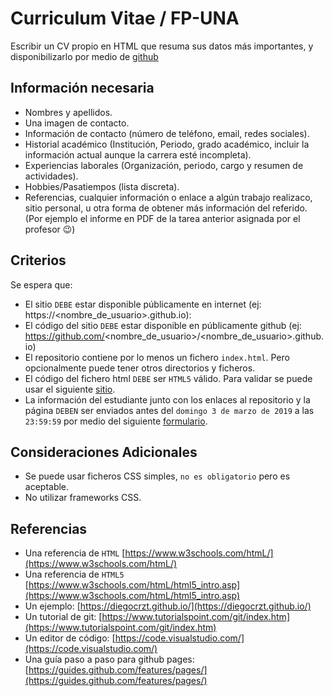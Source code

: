 # Curriculum Vitae / FP-UNA

Escribir un CV propio en HTML que resuma sus datos más importantes, y disponibilizarlo por medio de [github](https://pages.github.com)

## Información necesaria

- Nombres y apellidos.
- Una imagen de contacto.
- Información de contacto (número de teléfono, email, redes sociales).
- Historial académico (Institución, Periodo, grado académico, incluir la información actual aunque la carrera esté incompleta).
- Experiencias laborales (Organización, periodo, cargo y resumen de actividades).
- Hobbies/Pasatiempos (lista discreta).
- Referencias, cualquier información o enlace a algún trabajo realizaco, sitio personal, u otra forma de obtener más información del referido. (Por ejemplo el informe en PDF de la tarea anterior asignada por el profesor 😉)

## Criterios

Se espera que:

- El sitio `DEBE` estar disponible públicamente en internet (ej: https://<nombre_de_usuario>.github.io):
- El código del sitio `DEBE` estar disponible en públicamente github (ej: https://github.com/<nombre_de_usuario>/<nombre_de_usuario>.github.io)
- El repositorio contiene por lo menos un fichero `index.html`. Pero opcionalmente puede tener otros directorios y ficheros.
- El código del fichero html `DEBE` ser `HTML5` válido. Para validar se puede usar el siguiente [sitio](https://html5.validator.nu/).
- La información del estudiante junto con los enlaces al repositorio y la página `DEBEN` ser enviados antes del `domingo 3 de marzo de 2019` a las `23:59:59` por medio del siguiente [formulario](https://goo.gl/forms/BRoeCzoLk8zRQYiU2).

## Consideraciones Adicionales

- Se puede usar ficheros CSS simples, `no es obligatorio` pero es aceptable.
- No utilizar frameworks CSS.

## Referencias

- Una referencia de `HTML` [https://www.w3schools.com/htmL/](https://www.w3schools.com/htmL/)
- Una referencia de `HTML5` [https://www.w3schools.com/htmL/html5_intro.asp](https://www.w3schools.com/htmL/html5_intro.asp)
- Un ejemplo: [https://diegocrzt.github.io/](https://diegocrzt.github.io/)
- Un tutorial de git: [https://www.tutorialspoint.com/git/index.htm](https://www.tutorialspoint.com/git/index.htm)
- Un editor de código: [https://code.visualstudio.com/](https://code.visualstudio.com/)
- Una guía paso a paso para github pages: [https://guides.github.com/features/pages/](https://guides.github.com/features/pages/)